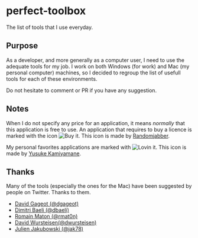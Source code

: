 perfect-toolbox
===============

The list of tools that I use everyday.

## Purpose

As a developer, and more generally as a computer user, I need to use the adequate tools for my job.
I work on both Windows (for work) and Mac (my personal computer) machines, so I decided to regroup the list of usefull tools for each of these environments.

Do not hesitate to comment or PR if you have any suggestion.


## Notes

When I do not specify any price for an application, it means *normally* that this application is free to use.
An application that requires to buy a licence is marked with the icon ![Buy it](http://cdn1.iconfinder.com/data/icons/Sizicons/12x12/dollar.png "Buy it"). This icon is made by [Randomjabber](http://www.randomjabber.com).

My personal favorites applications are marked with ![Lovin it](http://cdn1.iconfinder.com/data/icons/diagona/icon/10/032.png "Lovin it"). This icon is made by [Yusuke Kamiyamane](http://p.yusukekamiyamane.com/).

## Thanks

Many of the tools (especially the ones for the Mac) have been suggested by people on Twitter. Thanks to them.

* [David Gageot (@dgageot)](https://www.twitter.com/dgageot)
* [Dimitri Baeli (@dbaeli)](https://www.twitter.com/dbaeli)
* [Romain Maton (@rmat0n)](https://www.twitter.com/rmat0n)
* [David Wursteisen(@dwursteisen)](https://www.twitter.com/dwursteisen)
* [Julien Jakubowski (@jak78)](https://www.twitter.com/jak78)
